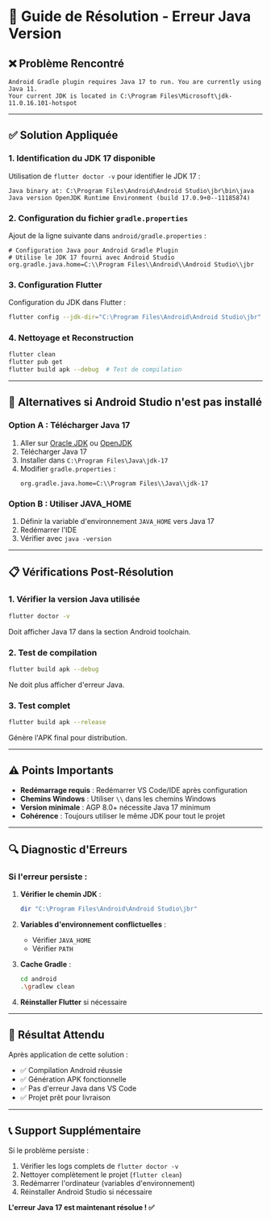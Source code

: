 # 🔧 Guide de Résolution - Erreur Java Version

## ❌ **Problème Rencontré**

```
Android Gradle plugin requires Java 17 to run. You are currently using Java 11.
Your current JDK is located in C:\Program Files\Microsoft\jdk-11.0.16.101-hotspot
```

---

## ✅ **Solution Appliquée**

### **1. Identification du JDK 17 disponible**

Utilisation de `flutter doctor -v` pour identifier le JDK 17 :
```
Java binary at: C:\Program Files\Android\Android Studio\jbr\bin\java
Java version OpenJDK Runtime Environment (build 17.0.9+0--11185874)
```

### **2. Configuration du fichier `gradle.properties`**

Ajout de la ligne suivante dans `android/gradle.properties` :
```properties
# Configuration Java pour Android Gradle Plugin
# Utilise le JDK 17 fourni avec Android Studio
org.gradle.java.home=C:\\Program Files\\Android\\Android Studio\\jbr
```

### **3. Configuration Flutter**

Configuration du JDK dans Flutter :
```bash
flutter config --jdk-dir="C:\Program Files\Android\Android Studio\jbr"
```

### **4. Nettoyage et Reconstruction**

```bash
flutter clean
flutter pub get
flutter build apk --debug  # Test de compilation
```

---

## 🎯 **Alternatives si Android Studio n'est pas installé**

### **Option A : Télécharger Java 17**
1. Aller sur [Oracle JDK](https://www.oracle.com/java/technologies/downloads/) ou [OpenJDK](https://adoptium.net/)
2. Télécharger Java 17
3. Installer dans `C:\Program Files\Java\jdk-17`
4. Modifier `gradle.properties` :
   ```properties
   org.gradle.java.home=C:\\Program Files\\Java\\jdk-17
   ```

### **Option B : Utiliser JAVA_HOME**
1. Définir la variable d'environnement `JAVA_HOME` vers Java 17
2. Redémarrer l'IDE
3. Vérifier avec `java -version`

---

## 📋 **Vérifications Post-Résolution**

### **1. Vérifier la version Java utilisée**
```bash
flutter doctor -v
```
Doit afficher Java 17 dans la section Android toolchain.

### **2. Test de compilation**
```bash
flutter build apk --debug
```
Ne doit plus afficher d'erreur Java.

### **3. Test complet**
```bash
flutter build apk --release
```
Génère l'APK final pour distribution.

---

## ⚠️ **Points Importants**

- **Redémarrage requis** : Redémarrer VS Code/IDE après configuration
- **Chemins Windows** : Utiliser `\\` dans les chemins Windows
- **Version minimale** : AGP 8.0+ nécessite Java 17 minimum
- **Cohérence** : Toujours utiliser le même JDK pour tout le projet

---

## 🔍 **Diagnostic d'Erreurs**

### **Si l'erreur persiste :**

1. **Vérifier le chemin JDK** :
   ```bash
   dir "C:\Program Files\Android\Android Studio\jbr"
   ```

2. **Variables d'environnement conflictuelles** :
   - Vérifier `JAVA_HOME`
   - Vérifier `PATH`

3. **Cache Gradle** :
   ```bash
   cd android
   .\gradlew clean
   ```

4. **Réinstaller Flutter** si nécessaire

---

## 🎉 **Résultat Attendu**

Après application de cette solution :
- ✅ Compilation Android réussie
- ✅ Génération APK fonctionnelle
- ✅ Pas d'erreur Java dans VS Code
- ✅ Projet prêt pour livraison

---

## 📞 **Support Supplémentaire**

Si le problème persiste :
1. Vérifier les logs complets de `flutter doctor -v`
2. Nettoyer complètement le projet (`flutter clean`)
3. Redémarrer l'ordinateur (variables d'environnement)
4. Réinstaller Android Studio si nécessaire

**L'erreur Java 17 est maintenant résolue ! ✅**
